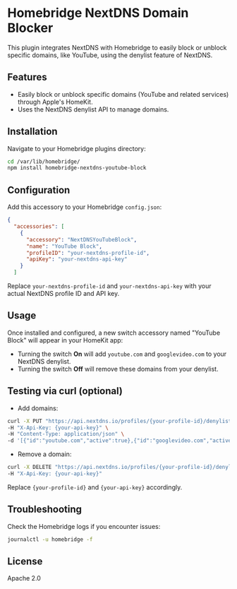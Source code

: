 # Homebridge NextDNS Domain Blocker

This plugin integrates NextDNS with Homebridge to easily block or unblock specific domains, like YouTube, using the denylist feature of NextDNS.

## Features
- Easily block or unblock specific domains (YouTube and related services) through Apple's HomeKit.
- Uses the NextDNS denylist API to manage domains.

## Installation

Navigate to your Homebridge plugins directory:

```bash
cd /var/lib/homebridge/
npm install homebridge-nextdns-youtube-block
```

## Configuration

Add this accessory to your Homebridge `config.json`:

```json
{
  "accessories": [
    {
      "accessory": "NextDNSYouTubeBlock",
      "name": "YouTube Block",
      "profileID": "your-nextdns-profile-id",
      "apiKey": "your-nextdns-api-key"
    }
  ]
```

Replace `your-nextdns-profile-id` and `your-nextdns-api-key` with your actual NextDNS profile ID and API key.

## Usage

Once installed and configured, a new switch accessory named "YouTube Block" will appear in your HomeKit app:

- Turning the switch **On** will add `youtube.com` and `googlevideo.com` to your NextDNS denylist.
- Turning the switch **Off** will remove these domains from your denylist.

## Testing via curl (optional)

- Add domains:

```bash
curl -X PUT "https://api.nextdns.io/profiles/{your-profile-id}/denylist" \
-H "X-Api-Key: {your-api-key}" \
-H "Content-Type: application/json" \
-d '[{"id":"youtube.com","active":true},{"id":"googlevideo.com","active":true}]'
```

- Remove a domain:

```bash
curl -X DELETE "https://api.nextdns.io/profiles/{your-profile-id}/denylist/youtube.com" \
-H "X-Api-Key: {your-api-key}"
```

Replace `{your-profile-id}` and `{your-api-key}` accordingly.

## Troubleshooting

Check the Homebridge logs if you encounter issues:

```bash
journalctl -u homebridge -f
```

## License

Apache 2.0


